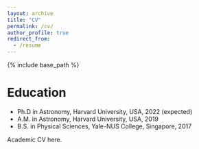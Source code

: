 ```yaml
---
layout: archive
title: "CV"
permalink: /cv/
author_profile: true
redirect_from:
  - /resume
---
```


{% include base_path %}

Education
======
* Ph.D in Astronomy, Harvard University, USA, 2022 (expected)
* A.M. in Astronomy, Harvard University, USA, 2019
* B.S. in Physical Sciences, Yale-NUS College, Singapore, 2017

Academic CV here.
